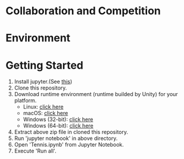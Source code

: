 # Collaboration and Competition

# Environment

# Getting Started
1. Install jupyter.(See [this](https://jupyter.readthedocs.io/en/latest/install.html))
1. Clone this repository.
1. Download runtime environment (runtime builded by Unity) for your platform.
    - Linux: [click here](https://s3-us-west-1.amazonaws.com/udacity-drlnd/P3/Tennis/Tennis_Linux.zip)
    - macOS: [click here](https://s3-us-west-1.amazonaws.com/udacity-drlnd/P3/Tennis/Tennis.app.zip)
    - Windows (32-bit): [click here](https://s3-us-west-1.amazonaws.com/udacity-drlnd/P3/Tennis/Tennis_Windows_x86.zip)
    - Windows (64-bit): [click here](https://s3-us-west-1.amazonaws.com/udacity-drlnd/P3/Tennis/Tennis_Windows_x86_64.zip)
1. Extract above zip file in cloned this repository.
1. Run 'jupyter notebook' in above directory.
1. Open 'Tennis.ipynb' from Jupyter Notebook.
1. Execute 'Run all'.
